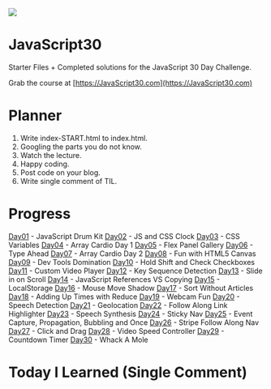 ﻿![](https://javascript30.com/images/JS3-social-share.png)

# JavaScript30

Starter Files + Completed solutions for the JavaScript 30 Day Challenge.

Grab the course at [https://JavaScript30.com](https://JavaScript30.com)

# Planner 

1. Write index-START.html to index.html.
2. Googling the parts you do not know.
3. Watch the lecture.
4. Happy coding.
5. Post code on your blog.
6. Write single comment of TIL.

# Progress

<a href="">Day01</a> - JavaScript Drum Kit 
<a href="">Day02</a> - JS and CSS Clock 
<a href="">Day03</a> - CSS Variables 
<a href="">Day04</a> - Array Cardio Day 1 
<a href="">Day05</a> - Flex Panel Gallery 
<a href="">Day06</a> - Type Ahead 
<a href="">Day07</a> - Array Cardio Day 2 
<a href="">Day08</a> - Fun with HTML5 Canvas 
<a href="">Day09</a> - Dev Tools Domination 
<a href="">Day10</a> - Hold Shift and Check Checkboxes 
<a href="">Day11</a> - Custom Video Player
<a href="">Day12</a> - Key Sequence Detection 
<a href="">Day13</a> - Slide in on Scroll 
<a href="">Day14</a> - JavaScript References VS Copying 
<a href="">Day15</a> - LocalStorage 
<a href="">Day16</a> - Mouse Move Shadow 
<a href="">Day17</a> - Sort Without Articles 
<a href="">Day18</a> - Adding Up Times with Reduce 
<a href="">Day19</a> - Webcam Fun 
<a href="">Day20</a> - Speech Detection 
<a href="">Day21</a> - Geolocation
<a href="">Day22</a> - Follow Along Link Highlighter 
<a href="">Day23</a> - Speech Synthesis 
<a href="">Day24</a> - Sticky Nav 
<a href="">Day25</a> - Event Capture, Propagation, Bubbling and Once 
<a href="">Day26</a> - Stripe Follow Along Nav 
<a href="">Day27</a> - Click and Drag 
<a href="">Day28</a> - Video Speed Controller 
<a href="">Day29</a> - Countdown Timer 
<a href="">Day30</a> - Whack A Mole 

# Today I Learned (Single Comment)

 
